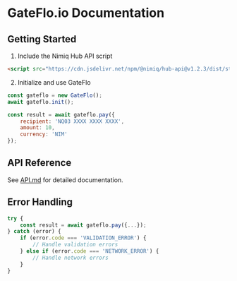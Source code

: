 # GateFlo.io Documentation

## Getting Started
1. Include the Nimiq Hub API script
```html
<script src="https://cdn.jsdelivr.net/npm/@nimiq/hub-api@v1.2.3/dist/standalone/HubApi.standalone.umd.js"></script>
```

2. Initialize and use GateFlo
```javascript
const gateflo = new GateFlo();
await gateflo.init();

const result = await gateflo.pay({
    recipient: 'NQ03 XXXX XXXX XXXX',
    amount: 10,
    currency: 'NIM'
});
```

## API Reference
See [API.md](./API.md) for detailed documentation.

## Error Handling
```javascript
try {
    const result = await gateflo.pay({...});
} catch (error) {
    if (error.code === 'VALIDATION_ERROR') {
        // Handle validation errors
    } else if (error.code === 'NETWORK_ERROR') {
        // Handle network errors
    }
}
